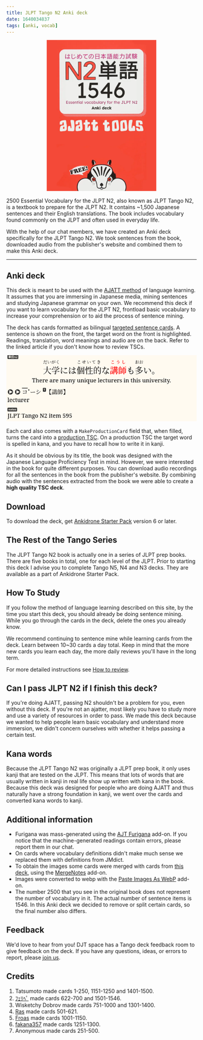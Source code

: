 ```yaml
---
title: JLPT Tango N2 Anki deck
date: 1640034837
tags: [anki, vocab]
---
```


<p align="center">
<img src="img/tango_n2.webp" alt="cover" style="max-height: 400px;">
</p>

2500 Essential Vocabulary for the JLPT N2,
also known as JLPT Tango N2,
is a textbook to prepare for the JLPT N2.
It contains ~1,500 Japanese sentences and their English translations.
The book includes vocabulary found commonly on the JLPT and often used in everyday life.

With the help of our chat members,
we have created an Anki deck specifically for the JLPT Tango N2.
We took sentences from the book,
downloaded audio from the publisher's website
and combined them to make this Anki deck.

****

## Anki deck

This deck is meant to be used with the
[AJATT method](table-of-contents.html)
of language learning.
It assumes that you are immersing in Japanese media,
mining sentences
and studying Japanese grammar
on your own.
We recommend this deck if you want to learn vocabulary for the JLPT N2,
frontload <span title="JLPT N2 vocabulary is rather basic">basic vocabulary</span>
to increase your comprehension or to aid the process of sentence mining.

The deck has cards formatted as bilingual
[targeted sentence cards](discussing-various-card-templates.html#targeted-sentence-cards-or-mpvacious-cards).
A sentence is shown on the front,
the target word on the front is highlighted.
Readings, translation, word meanings and audio are on the back.
Refer to the linked article if you don't know how to review TSCs.

<p align="center">
<img class="shadow" src="img/tango-n2-card.webp" alt="screenshot">
</p>

Each card also comes with a `MakeProductionCard` field that,
when filled, turns the card into a
[production TSC](writing-japanese.html#writing-kanji).
On a production TSC the target word is spelled in kana, and you have to recall how to write it in kanji.

As it should be obvious by its title,
the book was designed with the Japanese Language Proficiency Test in mind.
However, we were interested in the book for quite different purposes.
You can download audio recordings
for all the sentences in the book from the publisher's website.
By combining audio with the sentences extracted from the book
we were able to create a **high quality TSC deck**.

## Download

To download the deck, get [Ankidrone Starter Pack](basic-vocabulary.html) version 6 or later.

## The Rest of the Tango Series

The JLPT Tango N2 book is actually one in a series of JLPT prep books.
There are five books in total, one for each level of the JLPT.
Prior to starting this deck I advise you to complete Tango N5, N4 and N3 decks.
They are available as a part of Ankidrone Starter Pack.

## How To Study

If you follow the method of language learning described on this site,
by the time you start this deck,
you should already be doing sentence mining.
While you go through the cards in the deck,
delete the ones you already know.

We recommend continuing to sentence mine
while learning cards from the deck.
Learn between 10~30 cards a day total.
Keep in mind that the more new cards you learn each day,
the more daily reviews you'll have in the long term.

For more detailed instructions
see [How to review](how-to-review.html).

## Can I pass JLPT N2 if I finish this deck?

If you're doing AJATT, passing N2 shouldn't be a problem for you, even without this deck.
If you're not an ajatter,
most likely you have to study more and use a variety of resources in order to pass.
We made this deck because we wanted to help people learn basic vocabulary
and understand more immersion,
we didn't concern ourselves with whether it helps passing a certain test.

## Kana words

Because the JLPT Tango N2 was originally a JLPT prep book,
it only uses kanji that are tested on the JLPT.
This means that lots of words that are usually written in kanji in real life
show up written with kana in the book.
Because this deck was designed for people who are doing AJATT
and thus naturally have a strong foundation in kanji,
we went over the cards and converted kana words to kanji.

## Additional information

* Furigana was mass-generated using the
[AJT Furigana](https://ankiweb.net/shared/info/1344485230)
add-on.
If you notice that the machine-generated readings contain errors,
please report them in our chat.
* On cards where vocabulary definitions didn't make much sense
we replaced them with definitions from JMdict.
* To obtain the images some cards were merged with cards from
[this deck](https://ankiweb.net/shared/info/451845258),
using the
[MergeNotes](https://ankiweb.net/shared/info/1425504015)
add-on.
* Images were converted to webp with the
[Paste Images As WebP](https://ankiweb.net/shared/info/1151815987)
add-on.
* The number 2500 that you see in the original book
does not represent the number of vocabulary in it.
The actual number of sentence items is 1546.
In this Anki deck we decided to remove or split certain cards, so the final number also differs.

## Feedback

We'd love to hear from you!
DJT space has a Tango deck feedback room to give feedback on the deck.
If you have any questions, ideas, or errors to report, please
[join us](join-our-community.html).

## Credits

1) Tatsumoto made cards 1-250, 1151-1250 and 1401-1500.
1) [ﾌｪﾘﾍﾟ](https://matrix.to/#/@f3l1p3_4:midov.pl) made cards 622-700 and 1501-1546.
1) Wisketchy Dobrov made cards 751-1000 and 1301-1400.
1) [Ras](https://t.me/contonru) made cards 501-621.
1) [Froas](https://t.me/froas) made cards 1001-1150.
1) [fakana357](https://t.me/fakana357) made cards 1251-1300.
1) Anonymous made cards 251-500.
